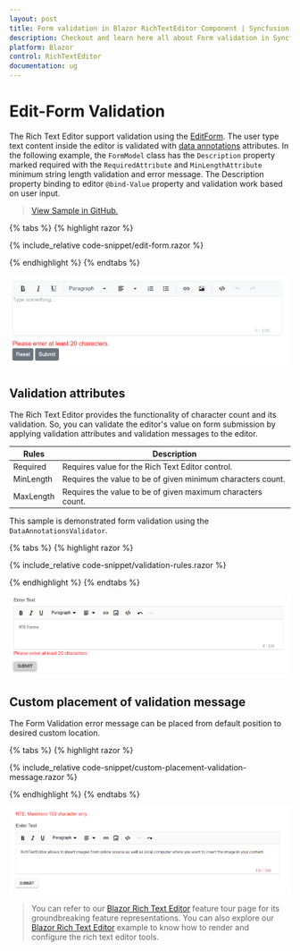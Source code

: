 ```yaml
---
layout: post
title: Form validation in Blazor RichTextEditor Component | Syncfusion
description: Checkout and learn here all about Form validation in Syncfusion Blazor RichTextEditor component and more.
platform: Blazor
control: RichTextEditor
documentation: ug
---
```


# Edit-Form Validation

The Rich Text Editor support validation using the [EditForm]( https://docs.microsoft.com/en-us/aspnet/core/blazor/forms-validation?view=aspnetcore-6.0). The user type text content inside the editor is validated with [data annotations]( https://docs.microsoft.com/en-us/aspnet/core/mvc/models/validation?view=aspnetcore-5.0)  attributes. In the following example, the `FormModel` class has the `Description` property marked required with the `RequiredAttribute` and `MinLengthAttribute` minimum string length validation and error message. The Description property binding to editor `@bind-Value` property and validation work based on user input.

> [View Sample in GitHub.](https://github.com/SyncfusionExamples/rich_text_editor_editform_validation)

{% tabs %}
{% highlight razor %}

{% include_relative code-snippet/edit-form.razor %}

{% endhighlight %}
{% endtabs %}

![Form Validation in Blazor RichTextEditor](./images/blazor-richtexteditor-form-validation.png)

## Validation attributes

The Rich Text Editor provides the functionality of character count and its validation. So, you can validate the editor's value on form submission by applying validation attributes and validation messages to the editor.

| Rules | Description |
|----------------|---------|
| Required | Requires value for the Rich Text Editor control.|
| MinLength | Requires the value to be of given minimum characters count.|
| MaxLength | Requires the value to be of given maximum characters count.|

This sample is demonstrated form validation using the `DataAnnotationsValidator`.

{% tabs %}
{% highlight razor %}

{% include_relative code-snippet/validation-rules.razor %}

{% endhighlight %}
{% endtabs %}

![Char Count Validation in Blazor RichTextEditor](./images/blazor-richtexteditor-char-count-validation.png)


## Custom placement of validation message

The Form Validation error message can be placed from default position to desired custom location.

{% tabs %}
{% highlight razor %}

{% include_relative code-snippet/custom-placement-validation-message.razor %}

{% endhighlight %}
{% endtabs %}

![Blazor RichTextEditor Validation in Custom placement](./images/blazor-richtexteditor-validation-placement.png)

> You can refer to our [Blazor Rich Text Editor](https://www.syncfusion.com/blazor-components/blazor-wysiwyg-rich-text-editor) feature tour page for its groundbreaking feature representations. You can also explore our [Blazor Rich Text Editor](https://blazor.syncfusion.com/demos/rich-text-editor/overview?theme=bootstrap4) example to know how to render and configure the rich text editor tools.